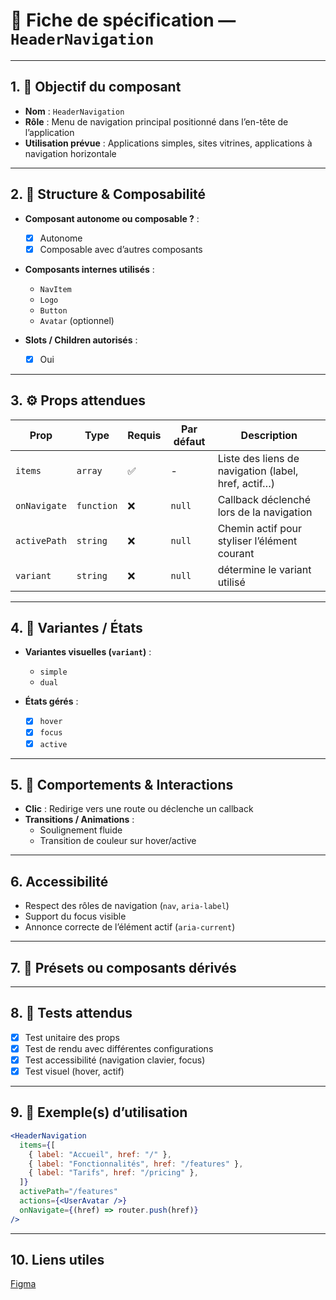 # 📄 Fiche de spécification — `HeaderNavigation`

---

## 1. 🔎 Objectif du composant

- **Nom** : `HeaderNavigation`
- **Rôle** : Menu de navigation principal positionné dans l’en-tête de l’application
- **Utilisation prévue** : Applications simples, sites vitrines, applications à navigation horizontale

---

## 2. 🧱 Structure & Composabilité

- **Composant autonome ou composable ?** :
    - [x] Autonome
    - [x] Composable avec d’autres composants

- **Composants internes utilisés** :
    - `NavItem`
    - `Logo`
    - `Button`
    - `Avatar` (optionnel)

- **Slots / Children autorisés** :
    - [x] Oui

---

## 3. ⚙️ Props attendues

| Prop         | Type         | Requis | Par défaut | Description                                                |
|--------------|--------------|--------|------------|------------------------------------------------------------|
| `items`      | `array`      | ✅     | -          | Liste des liens de navigation (label, href, actif…)        |
| `onNavigate` | `function`   | ❌     | `null`     | Callback déclenché lors de la navigation                   |
| `activePath` | `string`     | ❌     | `null`     | Chemin actif pour styliser l’élément courant               |
| `variant`    | `string`     | ❌     | `null`     | détermine le variant utilisé                               |

---

## 4. 🎨 Variantes / États

- **Variantes visuelles (`variant`)** :
    - `simple`
    - `dual`

- **États gérés** :
    - [x] `hover`
    - [x] `focus`
    - [x] `active`

---

## 5. 🧪 Comportements & Interactions

- **Clic** : Redirige vers une route ou déclenche un callback
- **Transitions / Animations** :
    - Soulignement fluide
    - Transition de couleur sur hover/active

---

## 6. Accessibilité

- Respect des rôles de navigation (`nav`, `aria-label`)
- Support du focus visible
- Annonce correcte de l’élément actif (`aria-current`)

---

## 7. 🧩 Présets ou composants dérivés

---

## 8. 🧪 Tests attendus

- [x] Test unitaire des props
- [x] Test de rendu avec différentes configurations
- [x] Test accessibilité (navigation clavier, focus)
- [x] Test visuel (hover, actif)

---

## 9. 📐 Exemple(s) d’utilisation

```jsx
<HeaderNavigation
  items={[
    { label: "Accueil", href: "/" },
    { label: "Fonctionnalités", href: "/features" },
    { label: "Tarifs", href: "/pricing" },
  ]}
  activePath="/features"
  actions={<UserAvatar />}
  onNavigate={(href) => router.push(href)}
/>
```
---

## 10. Liens utiles
[Figma](https://www.figma.com/design/BE2sfEyiN6lmoEw5l9kXY4/Design-system-V.2?node-id=1550-264633&m=dev)